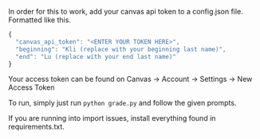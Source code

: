 In order for this to work, add your canvas api token to a config.json file. Formatted like this.

```javascript
{
  "canvas_api_token": "<ENTER YOUR TOKEN HERE>",
  "beginning": "Kli (replace with your beginning last name)",
  "end": "Lu (replace with your end last name)"
}
```

Your access token can be found on Canvas -> Account -> Settings -> New Access Token

To run, simply just run `python grade.py` and follow the given prompts.

If you are running into import issues, install everything found in requirements.txt.
